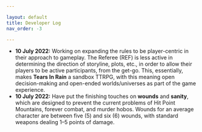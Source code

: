 ```yaml
---

layout: default
title: Developer Log
nav_order: -3

---
```


- **10 July 2022:** Working on expanding the rules to be player-centric in their approach to gameplay. The Referee (REF) is less active in determining the direction of storyline, plots, etc., in order to allow their players to be active participants, from the get-go. This, essentially, makes **Tears In Rain** a sandbox TTRPG, with this meaning open decision-making and open-ended worlds/universes as part of the game experience. 
- **10 July 2022:** Have put the finishing touches on **wounds** and **sanity**, which are designed to prevent the current problems of Hit Point Mountains, forever combat, and murder hobos. Wounds for an average character are between five (5) and six (6) wounds, with standard weapons dealing 1–5 points of damage.

